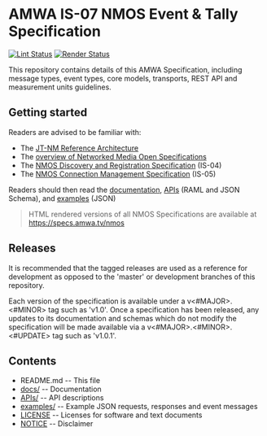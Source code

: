 # AMWA IS-07 NMOS Event & Tally Specification

[![Lint Status](https://github.com/AMWA-TV/nmos-event-tally/workflows/Lint/badge.svg)](https://github.com/AMWA-TV/nmos-event-tally/actions?query=workflow%3ALint)
[![Render Status](https://github.com/AMWA-TV/nmos-event-tally/workflows/Render/badge.svg)](https://github.com/AMWA-TV/nmos-event-tally/actions?query=workflow%3ARender)

This repository contains details of this AMWA Specification, including message types, event types, core models, transports, REST API and measurement units guidelines.

## Getting started

Readers are advised to be familiar with:

* The [JT-NM Reference Architecture](http://jt-nm.org/RA-1.0/)
* The [overview of Networked Media Open Specifications](https://amwa-tv.github.io/nmos)
* The [NMOS Discovery and Registration Specification](https://github.com/AMWA-TV/nmos-discovery-registration) (IS-04)
* The [NMOS Connection Management Specification](https://github.com/AMWA-TV/nmos-device-connection-management) (IS-05)

Readers should then read the [documentation](docs/), [APIs](APIs/) (RAML and JSON Schema), and [examples](examples/) (JSON) 

> HTML rendered versions of all NMOS Specifications are available at <https://specs.amwa.tv/nmos>

## Releases

It is recommended that the tagged releases are used as a reference for development as opposed to the 'master' or development branches of this repository.

Each version of the specification is available under a v&lt;#MAJOR&gt;.&lt;#MINOR&gt; tag such as 'v1.0'. Once a specification has been released, any updates to its documentation and schemas which do not modify the specification will be made available via a v&lt;#MAJOR&gt;.&lt;#MINOR&gt;.&lt;#UPDATE&gt; tag such as 'v1.0.1'.

## Contents

* README.md -- This file
* [docs/](docs/) -- Documentation
* [APIs/](APIs/) -- API descriptions
* [examples/](examples/) -- Example JSON requests, responses and event messages
* [LICENSE](LICENSE) -- Licenses for software and text documents
* [NOTICE](NOTICE) -- Disclaimer
